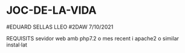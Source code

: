 # JOC-DE-LA-VIDA
#EDUARD SELLAS LLEO
#2DAW 7/10/2021

REQUISITS
sevidor web amb php7.2 o mes recent i apache2 o similar instal·lat
